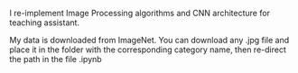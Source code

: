 I re-implement Image Processing algorithms and CNN architecture for teaching assistant.

My data is downloaded from ImageNet. You can download any .jpg file and place it in the folder with the corresponding category name, then re-direct the path in the file .ipynb
